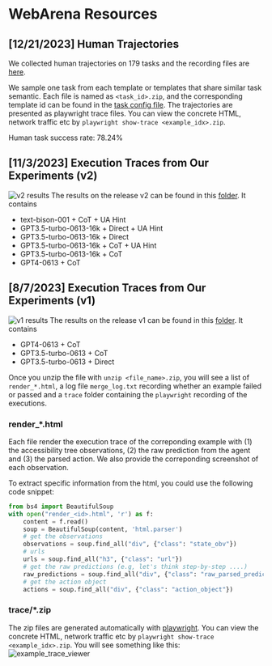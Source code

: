 # WebArena Resources
## [12/21/2023] Human Trajectories
We collected human trajectories on 179 tasks and the recording files are [here](https://drive.google.com/drive/folders/1NrN_sawtYK2V_uHnmmS8ugmGIKUAsPgt?usp=sharing).

We sample one task from each template or templates that share similar task semantic. Each file is named as `<task_id>.zip`, and the corresponding template id can be found in the [task config file](../config_files/test.raw.json). The trajectories are presented as playwright trace files. You can view the concrete HTML, network traffic etc by `playwright show-trace <example_idx>.zip`.

Human task success rate: 78.24%


## [11/3/2023] Execution Traces from Our Experiments (v2)
![v2 results](../media/v2_result.png)
The results on the release v2 can be found in this [folder](https://drive.google.com/drive/folders/1H4wkzDkY2ufiC63DISMXllri0j-ipWcs?usp=sharing). It contains
* text-bison-001 + CoT + UA Hint
* GPT3.5-turbo-0613-16k + Direct + UA Hint
* GPT3.5-turbo-0613-16k + Direct
* GPT3.5-turbo-0613-16k + CoT + UA Hint
* GPT3.5-turbo-0613-16k + CoT
* GPT4-0613 + CoT

## [8/7/2023] Execution Traces from Our Experiments (v1)
![v1 results](../media/v1_result.png)
The results on the release v1 can be found in this [folder](https://drive.google.com/drive/folders/18Oww0fAgwhuSjSzxUNgzBUlC6M9IZZB2?usp=sharing). It contains
* GPT4-0613 + CoT
* GPT3.5-turbo-0613 + CoT
* GPT3.5-turbo-0613 + Direct


Once you unzip the file with `unzip <file_name>.zip`, you will see a list of `render_*.html`, a log file `merge_log.txt` recording whether an example failed or passed and a `trace` folder containing the `playwright` recording of the executions.

### render_*.html
Each file render the execution trace of the correponding example with (1) the accessibility tree observations, (2) the raw prediction from the agent and (3) the parsed action. We also provide the correponding screenshot of each observation.

To extract specific information from the html, you could use the following code snippet:
```python
from bs4 import BeautifulSoup
with open("render_<id>.html", 'r') as f:
    content = f.read()
    soup = BeautifulSoup(content, 'html.parser')
    # get the observations
    observations = soup.find_all("div", {"class": "state_obv"})
    # urls
    urls = soup.find_all("h3", {"class": "url"})
    # get the raw predictions (e.g, let's think step-by-step ....)
    raw_predictions = soup.find_all("div", {"class": "raw_parsed_prediction"})
    # get the action object
    actions = soup.find_all("div", {"class": "action_object"})
```
### trace/*.zip
The zip files are generated automatically with [playwright](https://playwright.dev/python/docs/trace-viewer). You can view the concrete HTML, network traffic etc by `playwright show-trace <example_idx>.zip`. You will see something like this:
![example_trace_viewer](../media/example_trace_viewer.png)
